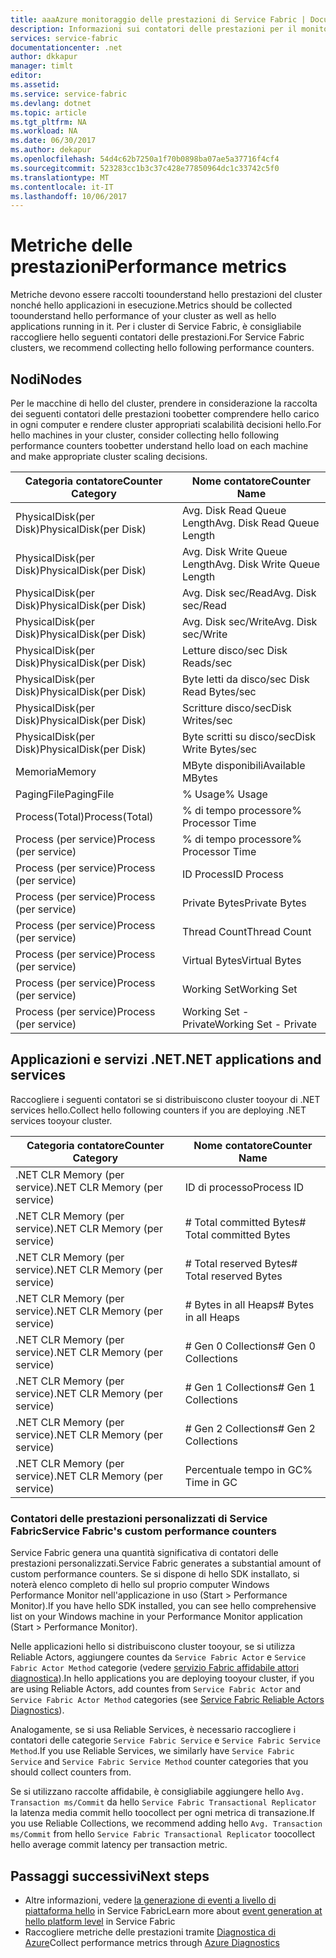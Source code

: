 ```yaml
---
title: aaaAzure monitoraggio delle prestazioni di Service Fabric | Documenti Microsoft
description: Informazioni sui contatori delle prestazioni per il monitoraggio e la diagnostica dei cluster di Azure Service Fabric.
services: service-fabric
documentationcenter: .net
author: dkkapur
manager: timlt
editor: 
ms.assetid: 
ms.service: service-fabric
ms.devlang: dotnet
ms.topic: article
ms.tgt_pltfrm: NA
ms.workload: NA
ms.date: 06/30/2017
ms.author: dekapur
ms.openlocfilehash: 54d4c62b7250a1f70b0898ba07ae5a37716f4cf4
ms.sourcegitcommit: 523283cc1b3c37c428e77850964dc1c33742c5f0
ms.translationtype: MT
ms.contentlocale: it-IT
ms.lasthandoff: 10/06/2017
---
```

# <a name="performance-metrics"></a><span data-ttu-id="c83e0-103">Metriche delle prestazioni</span><span class="sxs-lookup"><span data-stu-id="c83e0-103">Performance metrics</span></span>

<span data-ttu-id="c83e0-104">Metriche devono essere raccolti toounderstand hello prestazioni del cluster nonché hello applicazioni in esecuzione.</span><span class="sxs-lookup"><span data-stu-id="c83e0-104">Metrics should be collected toounderstand hello performance of your cluster as well as hello applications running in it.</span></span> <span data-ttu-id="c83e0-105">Per i cluster di Service Fabric, è consigliabile raccogliere hello seguenti contatori delle prestazioni.</span><span class="sxs-lookup"><span data-stu-id="c83e0-105">For Service Fabric clusters, we recommend collecting hello following performance counters.</span></span>

## <a name="nodes"></a><span data-ttu-id="c83e0-106">Nodi</span><span class="sxs-lookup"><span data-stu-id="c83e0-106">Nodes</span></span>

<span data-ttu-id="c83e0-107">Per le macchine di hello del cluster, prendere in considerazione la raccolta dei seguenti contatori delle prestazioni toobetter comprendere hello carico in ogni computer e rendere cluster appropriati scalabilità decisioni hello.</span><span class="sxs-lookup"><span data-stu-id="c83e0-107">For hello machines in your cluster, consider collecting hello following performance counters toobetter understand hello load on each machine and make appropriate cluster scaling decisions.</span></span>

| <span data-ttu-id="c83e0-108">Categoria contatore</span><span class="sxs-lookup"><span data-stu-id="c83e0-108">Counter Category</span></span> | <span data-ttu-id="c83e0-109">Nome contatore</span><span class="sxs-lookup"><span data-stu-id="c83e0-109">Counter Name</span></span> |
| --- | --- |
| <span data-ttu-id="c83e0-110">PhysicalDisk(per Disk)</span><span class="sxs-lookup"><span data-stu-id="c83e0-110">PhysicalDisk(per Disk)</span></span> | <span data-ttu-id="c83e0-111">Avg. Disk Read Queue Length</span><span class="sxs-lookup"><span data-stu-id="c83e0-111">Avg. Disk Read Queue Length</span></span> |
| <span data-ttu-id="c83e0-112">PhysicalDisk(per Disk)</span><span class="sxs-lookup"><span data-stu-id="c83e0-112">PhysicalDisk(per Disk)</span></span> | <span data-ttu-id="c83e0-113">Avg. Disk Write Queue Length</span><span class="sxs-lookup"><span data-stu-id="c83e0-113">Avg. Disk Write Queue Length</span></span> |
| <span data-ttu-id="c83e0-114">PhysicalDisk(per Disk)</span><span class="sxs-lookup"><span data-stu-id="c83e0-114">PhysicalDisk(per Disk)</span></span> | <span data-ttu-id="c83e0-115">Avg. Disk sec/Read</span><span class="sxs-lookup"><span data-stu-id="c83e0-115">Avg. Disk sec/Read</span></span> |
| <span data-ttu-id="c83e0-116">PhysicalDisk(per Disk)</span><span class="sxs-lookup"><span data-stu-id="c83e0-116">PhysicalDisk(per Disk)</span></span> | <span data-ttu-id="c83e0-117">Avg. Disk sec/Write</span><span class="sxs-lookup"><span data-stu-id="c83e0-117">Avg. Disk sec/Write</span></span> |
| <span data-ttu-id="c83e0-118">PhysicalDisk(per Disk)</span><span class="sxs-lookup"><span data-stu-id="c83e0-118">PhysicalDisk(per Disk)</span></span> | <span data-ttu-id="c83e0-119">Letture disco/sec </span><span class="sxs-lookup"><span data-stu-id="c83e0-119">Disk Reads/sec</span></span> |
| <span data-ttu-id="c83e0-120">PhysicalDisk(per Disk)</span><span class="sxs-lookup"><span data-stu-id="c83e0-120">PhysicalDisk(per Disk)</span></span> | <span data-ttu-id="c83e0-121">Byte letti da disco/sec </span><span class="sxs-lookup"><span data-stu-id="c83e0-121">Disk Read Bytes/sec</span></span> |
| <span data-ttu-id="c83e0-122">PhysicalDisk(per Disk)</span><span class="sxs-lookup"><span data-stu-id="c83e0-122">PhysicalDisk(per Disk)</span></span> | <span data-ttu-id="c83e0-123">Scritture disco/sec</span><span class="sxs-lookup"><span data-stu-id="c83e0-123">Disk Writes/sec</span></span> |
| <span data-ttu-id="c83e0-124">PhysicalDisk(per Disk)</span><span class="sxs-lookup"><span data-stu-id="c83e0-124">PhysicalDisk(per Disk)</span></span> | <span data-ttu-id="c83e0-125">Byte scritti su disco/sec</span><span class="sxs-lookup"><span data-stu-id="c83e0-125">Disk Write Bytes/sec</span></span> |
| <span data-ttu-id="c83e0-126">Memoria</span><span class="sxs-lookup"><span data-stu-id="c83e0-126">Memory</span></span> | <span data-ttu-id="c83e0-127">MByte disponibili</span><span class="sxs-lookup"><span data-stu-id="c83e0-127">Available MBytes</span></span> |
| <span data-ttu-id="c83e0-128">PagingFile</span><span class="sxs-lookup"><span data-stu-id="c83e0-128">PagingFile</span></span> | <span data-ttu-id="c83e0-129">% Usage</span><span class="sxs-lookup"><span data-stu-id="c83e0-129">% Usage</span></span> |
| <span data-ttu-id="c83e0-130">Process(Total)</span><span class="sxs-lookup"><span data-stu-id="c83e0-130">Process(Total)</span></span> | <span data-ttu-id="c83e0-131">% di tempo processore</span><span class="sxs-lookup"><span data-stu-id="c83e0-131">% Processor Time</span></span> |
| <span data-ttu-id="c83e0-132">Process (per service)</span><span class="sxs-lookup"><span data-stu-id="c83e0-132">Process (per service)</span></span> | <span data-ttu-id="c83e0-133">% di tempo processore</span><span class="sxs-lookup"><span data-stu-id="c83e0-133">% Processor Time</span></span> |
| <span data-ttu-id="c83e0-134">Process (per service)</span><span class="sxs-lookup"><span data-stu-id="c83e0-134">Process (per service)</span></span> | <span data-ttu-id="c83e0-135">ID Process</span><span class="sxs-lookup"><span data-stu-id="c83e0-135">ID Process</span></span> |
| <span data-ttu-id="c83e0-136">Process (per service)</span><span class="sxs-lookup"><span data-stu-id="c83e0-136">Process (per service)</span></span> | <span data-ttu-id="c83e0-137">Private Bytes</span><span class="sxs-lookup"><span data-stu-id="c83e0-137">Private Bytes</span></span> |
| <span data-ttu-id="c83e0-138">Process (per service)</span><span class="sxs-lookup"><span data-stu-id="c83e0-138">Process (per service)</span></span> | <span data-ttu-id="c83e0-139">Thread Count</span><span class="sxs-lookup"><span data-stu-id="c83e0-139">Thread Count</span></span> |
| <span data-ttu-id="c83e0-140">Process (per service)</span><span class="sxs-lookup"><span data-stu-id="c83e0-140">Process (per service)</span></span> | <span data-ttu-id="c83e0-141">Virtual Bytes</span><span class="sxs-lookup"><span data-stu-id="c83e0-141">Virtual Bytes</span></span> |
| <span data-ttu-id="c83e0-142">Process (per service)</span><span class="sxs-lookup"><span data-stu-id="c83e0-142">Process (per service)</span></span> | <span data-ttu-id="c83e0-143">Working Set</span><span class="sxs-lookup"><span data-stu-id="c83e0-143">Working Set</span></span> |
| <span data-ttu-id="c83e0-144">Process (per service)</span><span class="sxs-lookup"><span data-stu-id="c83e0-144">Process (per service)</span></span> | <span data-ttu-id="c83e0-145">Working Set - Private</span><span class="sxs-lookup"><span data-stu-id="c83e0-145">Working Set - Private</span></span> |

## <a name="net-applications-and-services"></a><span data-ttu-id="c83e0-146">Applicazioni e servizi .NET</span><span class="sxs-lookup"><span data-stu-id="c83e0-146">.NET applications and services</span></span>

<span data-ttu-id="c83e0-147">Raccogliere i seguenti contatori se si distribuiscono cluster tooyour di .NET services hello.</span><span class="sxs-lookup"><span data-stu-id="c83e0-147">Collect hello following counters if you are deploying .NET services tooyour cluster.</span></span> 

| <span data-ttu-id="c83e0-148">Categoria contatore</span><span class="sxs-lookup"><span data-stu-id="c83e0-148">Counter Category</span></span> | <span data-ttu-id="c83e0-149">Nome contatore</span><span class="sxs-lookup"><span data-stu-id="c83e0-149">Counter Name</span></span> |
| --- | --- |
| <span data-ttu-id="c83e0-150">.NET CLR Memory (per service)</span><span class="sxs-lookup"><span data-stu-id="c83e0-150">.NET CLR Memory (per service)</span></span> | <span data-ttu-id="c83e0-151">ID di processo</span><span class="sxs-lookup"><span data-stu-id="c83e0-151">Process ID</span></span> |
| <span data-ttu-id="c83e0-152">.NET CLR Memory (per service)</span><span class="sxs-lookup"><span data-stu-id="c83e0-152">.NET CLR Memory (per service)</span></span> | <span data-ttu-id="c83e0-153"># Total committed Bytes</span><span class="sxs-lookup"><span data-stu-id="c83e0-153"># Total committed Bytes</span></span> |
| <span data-ttu-id="c83e0-154">.NET CLR Memory (per service)</span><span class="sxs-lookup"><span data-stu-id="c83e0-154">.NET CLR Memory (per service)</span></span> | <span data-ttu-id="c83e0-155"># Total reserved Bytes</span><span class="sxs-lookup"><span data-stu-id="c83e0-155"># Total reserved Bytes</span></span> |
| <span data-ttu-id="c83e0-156">.NET CLR Memory (per service)</span><span class="sxs-lookup"><span data-stu-id="c83e0-156">.NET CLR Memory (per service)</span></span> | <span data-ttu-id="c83e0-157"># Bytes in all Heaps</span><span class="sxs-lookup"><span data-stu-id="c83e0-157"># Bytes in all Heaps</span></span> |
| <span data-ttu-id="c83e0-158">.NET CLR Memory (per service)</span><span class="sxs-lookup"><span data-stu-id="c83e0-158">.NET CLR Memory (per service)</span></span> | <span data-ttu-id="c83e0-159"># Gen 0 Collections</span><span class="sxs-lookup"><span data-stu-id="c83e0-159"># Gen 0 Collections</span></span> |
| <span data-ttu-id="c83e0-160">.NET CLR Memory (per service)</span><span class="sxs-lookup"><span data-stu-id="c83e0-160">.NET CLR Memory (per service)</span></span> | <span data-ttu-id="c83e0-161"># Gen 1 Collections</span><span class="sxs-lookup"><span data-stu-id="c83e0-161"># Gen 1 Collections</span></span> |
| <span data-ttu-id="c83e0-162">.NET CLR Memory (per service)</span><span class="sxs-lookup"><span data-stu-id="c83e0-162">.NET CLR Memory (per service)</span></span> | <span data-ttu-id="c83e0-163"># Gen 2 Collections</span><span class="sxs-lookup"><span data-stu-id="c83e0-163"># Gen 2 Collections</span></span> |
| <span data-ttu-id="c83e0-164">.NET CLR Memory (per service)</span><span class="sxs-lookup"><span data-stu-id="c83e0-164">.NET CLR Memory (per service)</span></span> | <span data-ttu-id="c83e0-165">Percentuale tempo in GC</span><span class="sxs-lookup"><span data-stu-id="c83e0-165">% Time in GC</span></span> |

### <a name="service-fabrics-custom-performance-counters"></a><span data-ttu-id="c83e0-166">Contatori delle prestazioni personalizzati di Service Fabric</span><span class="sxs-lookup"><span data-stu-id="c83e0-166">Service Fabric's custom performance counters</span></span>

<span data-ttu-id="c83e0-167">Service Fabric genera una quantità significativa di contatori delle prestazioni personalizzati.</span><span class="sxs-lookup"><span data-stu-id="c83e0-167">Service Fabric generates a substantial amount of custom performance counters.</span></span> <span data-ttu-id="c83e0-168">Se si dispone di hello SDK installato, si noterà elenco completo di hello sul proprio computer Windows Performance Monitor nell'applicazione in uso (Start > Performance Monitor).</span><span class="sxs-lookup"><span data-stu-id="c83e0-168">If you have hello SDK installed, you can see hello comprehensive list on your Windows machine in your Performance Monitor application (Start > Performance Monitor).</span></span> 

<span data-ttu-id="c83e0-169">Nelle applicazioni hello si distribuiscono cluster tooyour, se si utilizza Reliable Actors, aggiungere countes da `Service Fabric Actor` e `Service Fabric Actor Method` categorie (vedere [servizio Fabric affidabile attori diagnostica](service-fabric-reliable-actors-diagnostics.md)).</span><span class="sxs-lookup"><span data-stu-id="c83e0-169">In hello applications you are deploying tooyour cluster, if you are using Reliable Actors, add countes from `Service Fabric Actor` and `Service Fabric Actor Method` categories (see [Service Fabric Reliable Actors Diagnostics](service-fabric-reliable-actors-diagnostics.md)).</span></span>

<span data-ttu-id="c83e0-170">Analogamente, se si usa Reliable Services, è necessario raccogliere i contatori delle categorie `Service Fabric Service` e `Service Fabric Service Method`.</span><span class="sxs-lookup"><span data-stu-id="c83e0-170">If you use Reliable Services, we similarly have `Service Fabric Service` and `Service Fabric Service Method` counter categories that you should collect counters from.</span></span> 

<span data-ttu-id="c83e0-171">Se si utilizzano raccolte affidabile, è consigliabile aggiungere hello `Avg. Transaction ms/Commit` da hello `Service Fabric Transactional Replicator` la latenza media commit hello toocollect per ogni metrica di transazione.</span><span class="sxs-lookup"><span data-stu-id="c83e0-171">If you use Reliable Collections, we recommend adding hello `Avg. Transaction ms/Commit` from hello `Service Fabric Transactional Replicator` toocollect hello average commit latency per transaction metric.</span></span>


## <a name="next-steps"></a><span data-ttu-id="c83e0-172">Passaggi successivi</span><span class="sxs-lookup"><span data-stu-id="c83e0-172">Next steps</span></span>

* <span data-ttu-id="c83e0-173">Altre informazioni, vedere [la generazione di eventi a livello di piattaforma hello](service-fabric-diagnostics-event-generation-infra.md) in Service Fabric</span><span class="sxs-lookup"><span data-stu-id="c83e0-173">Learn more about [event generation at hello platform level](service-fabric-diagnostics-event-generation-infra.md) in Service Fabric</span></span>
* <span data-ttu-id="c83e0-174">Raccogliere metriche delle prestazioni tramite [Diagnostica di Azure](service-fabric-diagnostics-event-aggregation-wad.md)</span><span class="sxs-lookup"><span data-stu-id="c83e0-174">Collect performance metrics through [Azure Diagnostics](service-fabric-diagnostics-event-aggregation-wad.md)</span></span>
